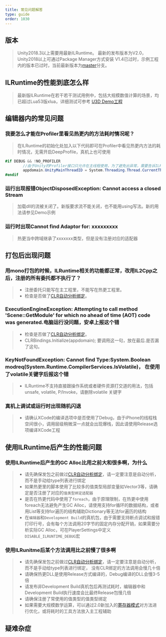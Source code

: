 ```yaml
---
title: 常见问题解答
type: guide
order: 1030
---
```


<!--参考链接-->  
[master]:https://github.com/Ourpalm/ILRuntime

[CLR自动分析绑定]:https://ourpalm.github.io/ILRuntime/public/v1/guide/bind.html
[U3D Demo工程]:https://github.com/Ourpalm/ILRuntimeU3D/
[寄存器模式]:https://ourpalm.github.io/ILRuntime/public/v1/guide/register-vm.html
<!--参考链接-->  

## 版本

> Unity2018.3以上需要用最新ILRuntime。
> 最新的发布版本为V2.0，Unity2018以上可通过Package Manager方式安装
> V1.4已过时，示例工程内的版本已过时，当前最新版本为[master]分支。

## ILRuntime的性能到底怎么样

> 最新版ILRuntime在若干若干测试用例中，包括大规模数值计算的场景，均已超过Lua53版xlua，详细测试可参考 [U3D Demo工程]

## 编辑器内的常见问题

### 我要怎么才能在Profiler里看见热更内的方法耗时情况呢？

> 在ILRuntime的初始化处加入以下代码即可在Profiler中看见热更内方法的耗时情况，无需开启DeepProfile，真机上也可使用

```csharp
#if DEBUG && !NO_PROFILER
        //由于Unity的Profiler接口只允许在主线程使用，为了避免出异常，需要告诉ILRuntime主线程的线程ID才能正确将函数运行耗时报告给Profiler
        appdomain.UnityMainThreadID = System.Threading.Thread.CurrentThread.ManagedThreadId;
#endif
```

### 运行出现报错ObjectDisposedException: Cannot access a closed Stream

> 加载dll的流被关闭了。新版要求流不能关闭，也不能用using写法。新的用法请参见Demo示例

### 运行时出现Cannot find Adaptor for: xxxxxxxxx
> 热更当中跨域继承了xxxxxxx类型，但是没有注册对应的适配器

## 打包后出现问题

### 用mono打包的时候，ILRuntime相关的功能都正常，改用IL2Cpp之后，注册的所有委托都不执行了？

>- 注册委托只能写在主工程里，不能写在热更工程里。
>- 检查是否做了[CLR自动分析绑定]。

### ExecutionEngineException: Attempting to call method 'Scene::GetModule' for which no ahead of time (AOT) code was generated.电脑运行没问题，安卓上报这个错 

>- 检查是否做了[CLR自动分析绑定]。
>- CLRBindings.Initialize(appdomain); 要调用这一句，放在最后.是否漏了这句。

### KeyNotFoundException: Cannot find Type:System.Boolean modreq(System.Runtime.CompilerServices.IsVolatile)， 在使用了volatile关键字后报这个错

>- ILRuntime不支持直接跟操作系统或者硬件资源打交道的用法，包括unsafe, volatile, P/Invoke，请删除volatile 关键字

### 真机上调试或运行时出现随机闪退
>- 请确认XCode的编译选项中是否使用了Debug，由于iPhone的线程栈空间很小，调用层级稍微深一点就会出现爆栈，因此请使用Release选项编译XCode工程

## 使用ILRuntime后产生的性能问题

### 使用ILRuntime后产生的GC Alloc比用之前大和很多啊，为什么
>- 请先确保发包之前做过[CLR自动分析绑定]，请一定要注意是自动分析，而不是手动给type列表进行绑定
>- 如果热更里的脚本使用了比较多的值类型局部变量如Vector3等，请确定是否注册了对应的`值类型绑定适配器`
>- 是否在热更代码中使用了`foreach`，由于原理限制，在热更中使用foreach无法避免产生GC Alloc，请使用支持for循环的数据结构，或者用List等支持for遍历的结构辅助Dictionary等无法for遍历的结构
>- 在`编辑器`和`Development Build`的真机包，由于需要支持断点调试和报错打印行号，会有每个方法调用20字节的固定内存分配开销，如果需要分析实际GC Alloc，可在PlayerSettings中定义`DISABLE_ILRUNTIME_DEBUG`宏

### 使用ILRunitme后某个方法调用比之前慢了很多啊
>- 请先确保发包之前做过[CLR自动分析绑定]，请一定要注意是自动分析，而不是手动给type列表进行绑定， 没有CLR绑定的方法调用会慢几十倍
>- 请确保热更DLL是使用Release方式编译的，Debug编译的DLL会慢3-5倍
>- 请发布非Development Build真机包后再测试耗时，编辑器中和Development Build执行速度会比最终Release包慢几倍
>- 请确保注册了常使用的值类型的值类型绑定
>- 如果需要大规模数学运算，可以通过2.0新加入的[寄存器模式]对方法进行优化，或将耗时的工具方法放入主工程辅助

## 疑难杂症



